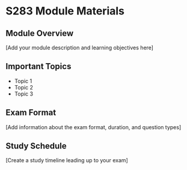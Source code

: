 # S283 Module Materials

## Module Overview
[Add your module description and learning objectives here]

## Important Topics
- Topic 1
- Topic 2
- Topic 3

## Exam Format
[Add information about the exam format, duration, and question types]

## Study Schedule
[Create a study timeline leading up to your exam]